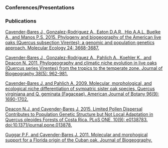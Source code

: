 ### Conferences/Presentations

### Publications

[Cavender-Bares J., Gonzalez-Rodriguez A., Eaton D.A.R., Hip A.A.L, Buelke A., and Manos P.S. 2015. Phylogeny and biogeography of the American live oaks (Quercus subsection Virentes): a genomic and population genetics approach. Molecular Ecology 24: 3668-3687.](https://drive.google.com/file/d/1woKJ0XBQ_CTwRGbVIb2GWm0GFb7I3Dur/view?usp=sharing)

[Cavender-Bares J., Gonzalez-Rodriguez A., Pahlich A., Koehler K., and Deacon N. 2011. Phylogeography and climatic niche evolution in live oaks (Quercus series Virentes) from the tropics to the temperate zone. Journal of Biogeography 38(5): 962-981.](https://drive.google.com/file/d/1U0s3imC_9xTZoBKXiV8JpuC6q_W8VaZT/view?usp=sharing)

[Cavender-Bares J. and Pahlich A. 2009. Molecular, morphological, and ecological niche differentiation of sympatric sister oak species, Quercus virginiana and Q. geminata (Fagaceae). American Journal of Botany 96(9): 1690-1702.](https://drive.google.com/file/d/1mdQz7eo-Grhab0xpY0SXgeIy9aNl55d-/view?usp=sharing)

[Deacon N.J. and Cavender-Bares J. 2015. Limited Pollen Dispersal Contributes to Population Genetic Structure but Not Local Adaptation in Quercus oleoides Forests of Costa Rica. PLoS ONE, 10(9): e0138783. doi:10.1371/journal.pone.013878.](https://drive.google.com/file/d/1L6Mk-CFl26t2YB9tBweHROO8FXQGCECH/view?usp=sharing)

[Guggar P.F. and Cavender-Bares J. 2011. Molecular and morphogical support for a Florida origin of the Cuban oak. Journal of Biogeography.](https://drive.google.com/file/d/1JXrbeiKJDawQeUCU-L-ZUJMX6n92yPK0/view?usp=sharing)
